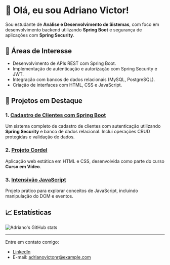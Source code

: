 # 👋 Olá, eu sou Adriano Victor!

Sou estudante de **Análise e Desenvolvimento de Sistemas**, com foco em desenvolvimento backend utilizando **Spring Boot** e segurança de aplicações com **Spring Security**.

## 🚀 Áreas de Interesse
- Desenvolvimento de APIs REST com Spring Boot.
- Implementação de autenticação e autorização com Spring Security e JWT.
- Integração com bancos de dados relacionais (MySQL, PostgreSQL).
- Criação de interfaces com HTML, CSS e JavaScript.

## 🌟 Projetos em Destaque
### 1. [Cadastro de Clientes com Spring Boot](https://github.com/seu-repositorio)
Um sistema completo de cadastro de clientes com autenticação utilizando **Spring Security** e banco de dados relacional. Inclui operações CRUD protegidas e validação de dados.

### 2. [Projeto Cordel](https://github.com/seu-repositorio)
Aplicação web estática em HTML e CSS, desenvolvida como parte do curso **Curso em Vídeo**.

### 3. [Intensivão JavaScript](https://github.com/seu-repositorio)
Projeto prático para explorar conceitos de JavaScript, incluindo manipulação do DOM e eventos.

## 📈 Estatísticas
![Adriano's GitHub stats](https://github-readme-stats.vercel.app/api?username=adrianovictonr&show_icons=true&theme=radical)

---

Entre em contato comigo:
- [LinkedIn](https://www.linkedin.com/in/seu-perfil/)
- E-mail: adrianovictonr@example.com
